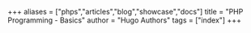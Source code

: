 +++
aliases = ["phps","articles","blog","showcase","docs"]
title = "PHP Programming - Basics"
author = "Hugo Authors"
tags = ["index"]
+++